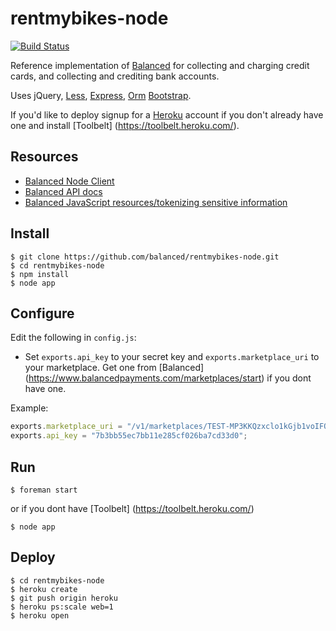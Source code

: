 rentmybikes-node
================

[![Build Status](https://travis-ci.org/balanced/rentmybikes-node.png)](https://travis-ci.org/balanced/rentmybikes-node)

Reference implementation of [Balanced](https://www.balancedpayments.com) for
collecting and charging credit cards, and collecting and crediting bank accounts.

Uses jQuery, [Less](http://lesscss.org/), [Express](http://expressjs.com/), [Orm](http://dresende.github.io/node-orm2/)
[Bootstrap](http://twitter.github.com/bootstrap/).

If you'd like to deploy signup for a [Heroku](http://www.heroku.com/signup)
account if you don't already have one and install [Toolbelt]
(https://toolbelt.heroku.com/).

Resources
---
* [Balanced Node Client](https://github.com/balanced/balanced-node)
* [Balanced API docs](https://www.balancedpayments.com/docs/api?language=ruby)
* [Balanced JavaScript resources/tokenizing sensitive information](https://balancedpayments.com/docs/overview?language=ruby#tokenizing-sensitive-information)


Install
---

    $ git clone https://github.com/balanced/rentmybikes-node.git
    $ cd rentmybikes-node
    $ npm install
    $ node app

Configure
---

Edit the following in `config.js`:

* Set `exports.api_key` to your secret key and `exports.marketplace_uri` to your marketplace. Get one from [Balanced] (https://www.balancedpayments.com/marketplaces/start) if you dont have one.

Example:

```javascript
exports.marketplace_uri = "/v1/marketplaces/TEST-MP3KKQzxclo1kGjb1voIFOuc";
exports.api_key = "7b3bb55ec7bb11e285cf026ba7cd33d0";
```


Run
---

    $ foreman start

or if you dont have [Toolbelt] (https://toolbelt.heroku.com/)

    $ node app


Deploy
---
    $ cd rentmybikes-node
    $ heroku create
    $ git push origin heroku
    $ heroku ps:scale web=1
    $ heroku open
